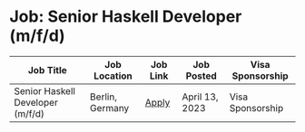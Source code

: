 # Job: Senior Haskell Developer (m/f/d)

| Job Title | Job Location | Job Link | Job Posted | Visa Sponsorship |
| --- | --- | --- | --- | --- |
| Senior Haskell Developer (m/f/d) | Berlin, Germany | [Apply](https://wire.softgarden.io/job/25936684/Senior-Haskell-Developer-m-f-d-?l=en) | April 13, 2023 | Visa Sponsorship |
